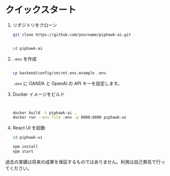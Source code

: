 # クイックスタート

1. リポジトリをクローン


   ```bash
   git clone https://github.com/yourname/piphawk-ai.git


   cd piphawk-ai

   ```
2. `.env` を作成
   ```bash

   cp backend/config/secret.env.example .env

   ```

   `.env` に OANDA と OpenAI の API キーを設定します。
3. Docker イメージをビルド

   ```bash


   docker build -t piphawk-ai .
   docker run --env-file .env -p 8080:8080 piphawk-ai
   ```

4. React UI を起動
   ```bash
   cd piphawk-ui

   npm install
   npm start
   ```

過去の実績は将来の成果を保証するものではありません。利用は自己責任で行ってください。
